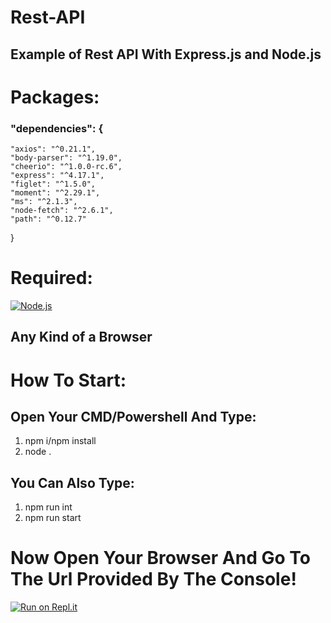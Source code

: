 # Rest-API

## Example of Rest API With Express.js and Node.js

# Packages: 

### "dependencies": {
    "axios": "^0.21.1",
    "body-parser": "^1.19.0",
    "cheerio": "^1.0.0-rc.6",
    "express": "^4.17.1",
    "figlet": "^1.5.0",
    "moment": "^2.29.1",
    "ms": "^2.1.3",
    "node-fetch": "^2.6.1",
    "path": "^0.12.7"
  }
  
# Required:
[![Node.js](https://nodejs.org/static/images/favicons/favicon-32x32.png)](https://nodejs.org/en/)
## Any Kind of a Browser
  
 # How To Start:
 ## Open Your CMD/Powershell And Type:
 1. npm i/npm install
 2. node .
## You Can Also Type:
1. npm run int
2. npm run start

# Now Open Your Browser And Go To The Url Provided By The Console!
[![Run on Repl.it](https://repl.it/badge/github/ZiroCore/web-api)](https://repl.it/github/ZiroCore/web-api)
